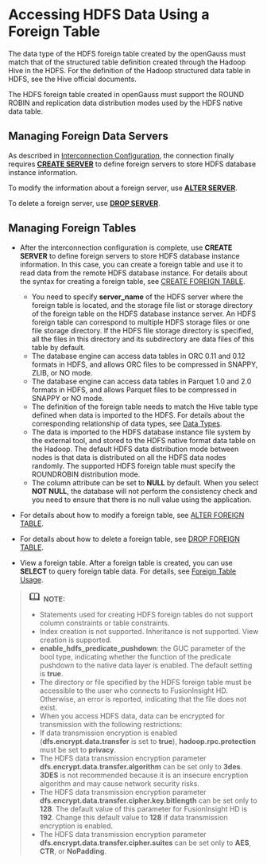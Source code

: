 # Accessing HDFS Data Using a Foreign Table<a name="EN-US_TOPIC_0311524273"></a>

The data type of the HDFS foreign table created by the openGauss must match that of the structured table definition created through the Hadoop Hive in the HDFS. For the definition of the Hadoop structured data table in HDFS, see the Hive official documents.

The HDFS foreign table created in openGauss must support the ROUND ROBIN and replication data distribution modes used by the HDFS native data table.

## Managing Foreign Data Servers<a name="section1485280104511"></a>

As described in  [Interconnection Configuration](interconnection-configuration.md), the connection finally requires  **[CREATE SERVER](en-us_topic_0289899991.md)**  to define foreign servers to store HDFS database instance information.

To modify the information about a foreign server, use  **[ALTER SERVER](en-us_topic_0289900400.md)**.

To delete a foreign server, use  **[DROP SERVER](en-us_topic_0289900384.md)**.

## Managing Foreign Tables<a name="section135985217459"></a>

-   After the interconnection configuration is complete, use  **CREATE SERVER**  to define foreign servers to store HDFS database instance information. In this case, you can create a foreign table and use it to read data from the remote HDFS database instance. For details about the syntax for creating a foreign table, see  [CREATE FOREIGN TABLE](en-us_topic_0289900252.md).
    -   You need to specify  **server\_name**  of the HDFS server where the foreign table is located, and the storage file list or storage directory of the foreign table on the HDFS database instance server. An HDFS foreign table can correspond to multiple HDFS storage files or one file storage directory. If the HDFS file storage directory is specified, all the files in this directory and its subdirectory are data files of this table by default.
    -   The database engine can access data tables in ORC 0.11 and 0.12 formats in HDFS, and allows ORC files to be compressed in SNAPPY, ZLIB, or NO mode.
    -   The database engine can access data tables in Parquet 1.0 and 2.0 formats in HDFS, and allows Parquet files to be compressed in SNAPPY or NO mode.
    -   The definition of the foreign table needs to match the Hive table type defined when data is imported to the HDFS. For details about the corresponding relationship of data types, see  [Data Types](data-types.md).
    -   The data is imported to the HDFS database instance file system by the external tool, and stored to the HDFS native format data table on the Hadoop. The default HDFS data distribution mode between nodes is that data is distributed on all the HDFS data nodes randomly. The supported HDFS foreign table must specify the ROUNDROBIN distribution mode.
    -   The column attribute can be set to  **NULL**  by default. When you select  **NOT NULL**, the database will not perform the consistency check and you need to ensure that there is no null value using the application.

-   For details about how to modify a foreign table, see  [ALTER FOREIGN TABLE](en-us_topic_0289900030.md).
-   For details about how to delete a foreign table, see  [DROP FOREIGN TABLE](en-us_topic_0289899895.md).
-   View a foreign table. After a foreign table is created, you can use  **SELECT**  to query foreign table data. For details, see  [Foreign Table Usage](foreign-table-usage.md).

>![](public_sys-resources/icon-note.gif) **NOTE:** 
>-   Statements used for creating HDFS foreign tables do not support column constraints or table constraints.
>-   Index creation is not supported. Inheritance is not supported. View creation is supported.
>-   **enable\_hdfs\_predicate\_pushdown**: the GUC parameter of the bool type, indicating whether the function of the predicate pushdown to the native data layer is enabled. The default setting is  **true**.
>-   The directory or file specified by the HDFS foreign table must be accessible to the user who connects to FusionInsight HD. Otherwise, an error is reported, indicating that the file does not exist.
>-   When you access HDFS data, data can be encrypted for transmission with the following restrictions:
>    -   If data transmission encryption is enabled \(**dfs.encrypt.data.transfer**  is set to  **true**\),  **hadoop.rpc.protection**  must be set to  **privacy**.
>    -   The HDFS data transmission encryption parameter  **dfs.encrypt.data.transfer.algorithm**  can be set only to  **3des**.  **3DES**  is not recommended because it is an insecure encryption algorithm and may cause network security risks.
>    -   The HDFS data transmission encryption parameter  **dfs.encrypt.data.transfer.cipher.key.bitlength**  can be set only to  **128**. The default value of this parameter for FusionInsight HD is  **192**. Change this default value to  **128**  if data transmission encryption is enabled.
>    -   The HDFS data transmission encryption parameter  **dfs.encrypt.data.transfer.cipher.suites**  can be set only to  **AES**,  **CTR**, or  **NoPadding**.

